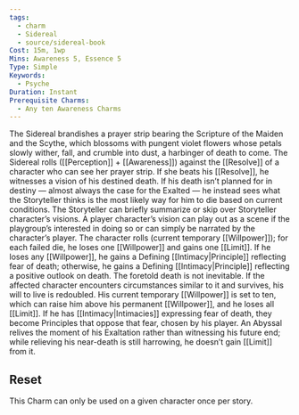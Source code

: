 ```yaml
---
tags:
  - charm
  - Sidereal
  - source/sidereal-book
Cost: 15m, 1wp
Mins: Awareness 5, Essence 5
Type: Simple
Keywords:
  - Psyche
Duration: Instant
Prerequisite Charms:
  - Any ten Awareness Charms
---
```

The Sidereal brandishes a prayer strip bearing the Scripture of the Maiden and the Scythe, which blossoms with pungent violet flowers whose petals slowly wither, fall, and crumble into dust, a harbinger of death to come. The Sidereal rolls ([[Perception]] + [[Awareness]]) against the [[Resolve]] of a character who can see her prayer strip. If she beats his [[Resolve]], he witnesses a vision of his destined death. If his death isn’t planned for in destiny — almost always the case for the Exalted — he instead sees what the Storyteller thinks is the most likely way for him to die based on current conditions. The Storyteller can briefly summarize or skip over Storyteller character’s visions. A player character’s vision can play out as a scene if the playgroup’s interested in doing so or can simply be narrated by the character’s player. The character rolls (current temporary [[Willpower]]); for each failed die, he loses one [[Willpower]] and gains one [[Limit]]. If he loses any [[Willpower]], he gains a Defining [[Intimacy|Principle]] reflecting fear of death; otherwise, he gains a Defining [[Intimacy|Principle]] reflecting a positive outlook on death. The foretold death is not inevitable. If the affected character encounters circumstances similar to it and survives, his will to live is redoubled. His current temporary [[Willpower]] is set to ten, which can raise him above his permanent [[Willpower]], and he loses all [[Limit]]. If he has [[Intimacy|Intimacies]] expressing fear of death, they become Principles that oppose that fear, chosen by his player. An Abyssal relives the moment of his Exaltation rather than witnessing his future end; while relieving his near-death is still harrowing, he doesn’t gain [[Limit]] from it. 
## Reset
This Charm can only be used on a given character once per story. 